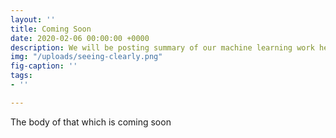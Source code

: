 ```yaml
---
layout: ''
title: Coming Soon
date: 2020-02-06 00:00:00 +0000
description: We will be posting summary of our machine learning work here.
img: "/uploads/seeing-clearly.png"
fig-caption: ''
tags:
- ''

---
```

The body of that which is coming soon